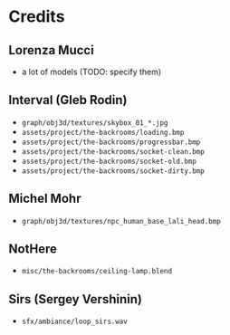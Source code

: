 # Credits

## Lorenza Mucci

- a lot of models (TODO: specify them)

## Interval (Gleb Rodin)

- `graph/obj3d/textures/skybox_01_*.jpg`
- `assets/project/the-backrooms/loading.bmp`
- `assets/project/the-backrooms/progressbar.bmp`
- `assets/project/the-backrooms/socket-clean.bmp`
- `assets/project/the-backrooms/socket-old.bmp`
- `assets/project/the-backrooms/socket-dirty.bmp`

## Michel Mohr

- `graph/obj3d/textures/npc_human_base_lali_head.bmp`

## NotHere

- `misc/the-backrooms/ceiling-lamp.blend`

## Sirs (Sergey Vershinin)

- `sfx/ambiance/loop_sirs.wav`
